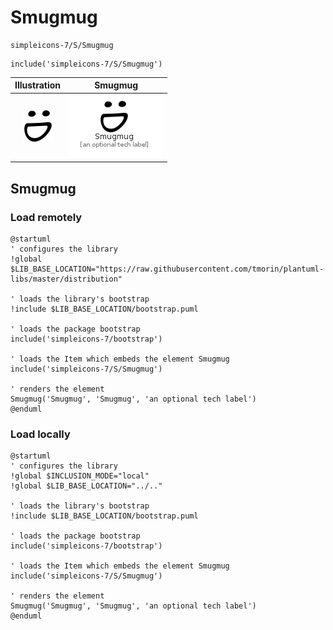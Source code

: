 # Smugmug


```text
simpleicons-7/S/Smugmug
```

```text
include('simpleicons-7/S/Smugmug')
```



| Illustration | Smugmug |
| :---: | :---: |
| ![illustration for Illustration](../../simpleicons-7/S/Smugmug.png) | ![illustration for Smugmug](../../simpleicons-7/S/Smugmug.Local.png) |




## Smugmug

### Load remotely
```plantuml
@startuml
' configures the library
!global $LIB_BASE_LOCATION="https://raw.githubusercontent.com/tmorin/plantuml-libs/master/distribution"

' loads the library's bootstrap
!include $LIB_BASE_LOCATION/bootstrap.puml

' loads the package bootstrap
include('simpleicons-7/bootstrap')

' loads the Item which embeds the element Smugmug
include('simpleicons-7/S/Smugmug')

' renders the element
Smugmug('Smugmug', 'Smugmug', 'an optional tech label')
@enduml
```

### Load locally
```plantuml
@startuml
' configures the library
!global $INCLUSION_MODE="local"
!global $LIB_BASE_LOCATION="../.."

' loads the library's bootstrap
!include $LIB_BASE_LOCATION/bootstrap.puml

' loads the package bootstrap
include('simpleicons-7/bootstrap')

' loads the Item which embeds the element Smugmug
include('simpleicons-7/S/Smugmug')

' renders the element
Smugmug('Smugmug', 'Smugmug', 'an optional tech label')
@enduml
```

